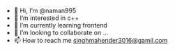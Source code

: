 - 👋 Hi, I’m @naman995
- 👀 I’m interested in c++
- 🌱 I’m currently learning frontend
- 💞️ I’m looking to collaborate on ...
- 📫 How to reach me singhmahender3016@gamil.com

<!---
naman995/naman995 is a ✨ special ✨ repository because its `README.md` (this file) appears on your GitHub profile.
You can click the Preview link to take a look at your changes.
--->
